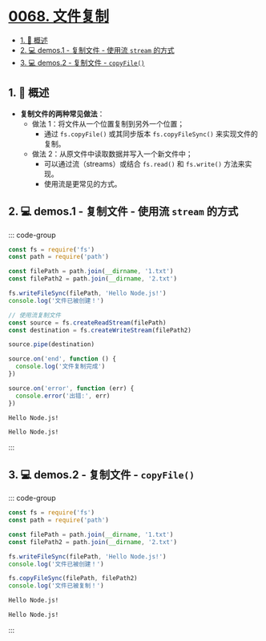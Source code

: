 # [0068. 文件复制](https://github.com/Tdahuyou/TNotes.nodejs/tree/main/notes/0068.%20%E6%96%87%E4%BB%B6%E5%A4%8D%E5%88%B6)

<!-- region:toc -->

- [1. 📒 概述](#1--概述)
- [2. 💻 demos.1 - 复制文件 - 使用流 `stream` 的方式](#2--demos1---复制文件---使用流-stream-的方式)
- [3. 💻 demos.2 - 复制文件 - `copyFile()`](#3--demos2---复制文件---copyfile)

<!-- endregion:toc -->

## 1. 📒 概述

- **复制文件的两种常见做法**：
  - 做法 1：将文件从一个位置复制到另外一个位置；
    - 通过 `fs.copyFile()` 或其同步版本 `fs.copyFileSync()` 来实现文件的复制。
  - 做法 2：从原文件中读取数据并写入一个新文件中；
    - 可以通过流（streams）或结合 `fs.read()` 和 `fs.write()` 方法来实现。
    - 使用流是更常见的方式。

## 2. 💻 demos.1 - 复制文件 - 使用流 `stream` 的方式

::: code-group

```js [1.cjs]
const fs = require('fs')
const path = require('path')

const filePath = path.join(__dirname, '1.txt')
const filePath2 = path.join(__dirname, '2.txt')

fs.writeFileSync(filePath, 'Hello Node.js!')
console.log('文件已被创建！')

// 使用流复制文件
const source = fs.createReadStream(filePath)
const destination = fs.createWriteStream(filePath2)

source.pipe(destination)

source.on('end', function () {
  console.log('文件复制完成')
})

source.on('error', function (err) {
  console.error('出错:', err)
})
```

```txt [1.txt]
Hello Node.js!
```

```txt [2.txt]
Hello Node.js!
```

:::

## 3. 💻 demos.2 - 复制文件 - `copyFile()`

::: code-group

```js [1.cjs] {10}
const fs = require('fs')
const path = require('path')

const filePath = path.join(__dirname, '1.txt')
const filePath2 = path.join(__dirname, '2.txt')

fs.writeFileSync(filePath, 'Hello Node.js!')
console.log('文件已被创建！')

fs.copyFileSync(filePath, filePath2)
console.log('文件已被复制！')
```

```txt [1.txt]
Hello Node.js!
```

```txt [2.txt]
Hello Node.js!
```

:::
